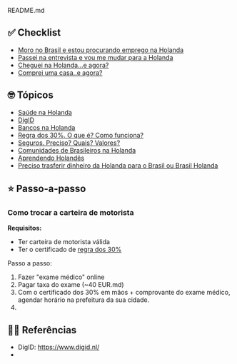 README.md

## ✅ Checklist

- [Moro no Brasil e estou procurando emprego na Holanda](./CHECKLIST-ESTOU-NO-BRASIL-PROCURANDO-EMPREGO-HOLANDA.md)
- [Passei na entrevista e vou me mudar para a Holanda](./CHECKLIST-PASSEI-ENTREVISTA-MUDAR-HOLANDA.md)
- [Cheguei na Holanda...e agora?](./CHECKLIST-CHEGUEI-NA-HOLANDA.md)
- [Comprei uma casa..e agora?](./CHECKLIST-COMPREI-CASA.md)

## 🤓 Tópicos

- [Saúde na Holanda](./TOPICO-SAUDE.md)
- [DigID](./TOPICO-DIGID.md)
- [Bancos na Holanda](./TOPICO-BANCOS-HOLANDA.md)
- [Regra dos 30%. O que é? Como funciona?](./TOPICO-REGRA-30-PORCENTO.md)
- [Seguros. Preciso? Quais? Valores?](./TOPICO-SEGUROS.md)
- [Comunidades de Brasileiros na Holanda](./TOPICO-COMUNIDADE-BRASILEIROS-HOLANDA.md)
- [Aprendendo Holandês](./TOPICO-APRENDENDO-HOLANDES.md)
- [Preciso trasferir dinheiro da Holanda para o Brasil ou Brasil Holanda](./TOPICO-TRANSFERENCIA-DINHEIRO-INTERNACIONAL.md)

## ⭐️ Passo-a-passo

### Como trocar a carteira de motorista

**Requisitos:**
- Ter carteira de motorista válida
- Ter o certificado de [regra dos 30%](#regra-30p)

Passo a passo:
1. Fazer "exame médico" online
2. Pagar taxa do exame (~40 EUR.md)
3. Com o certificado dos 30% em mãos + comprovante do exame médico, agendar horário na prefeitura da sua cidade.
4. 

## 💁‍♂️ Referências

- DigID: https://www.digid.nl/
- 
